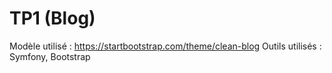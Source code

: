 # TP1 (Blog)
Modèle utilisé : https://startbootstrap.com/theme/clean-blog
Outils utilisés : Symfony, Bootstrap